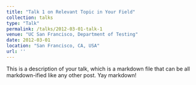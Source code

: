 ```yaml
---
title: "Talk 1 on Relevant Topic in Your Field"
collection: talks
type: "Talk"
permalink: /talks/2012-03-01-talk-1
venue: "UC San Francisco, Department of Testing"
date: 2012-03-01
location: "San Francisco, CA, USA"
url: ''
---
```


This is a description of your talk, which is a markdown file that can be all markdown-ified like any other post. Yay markdown!    
